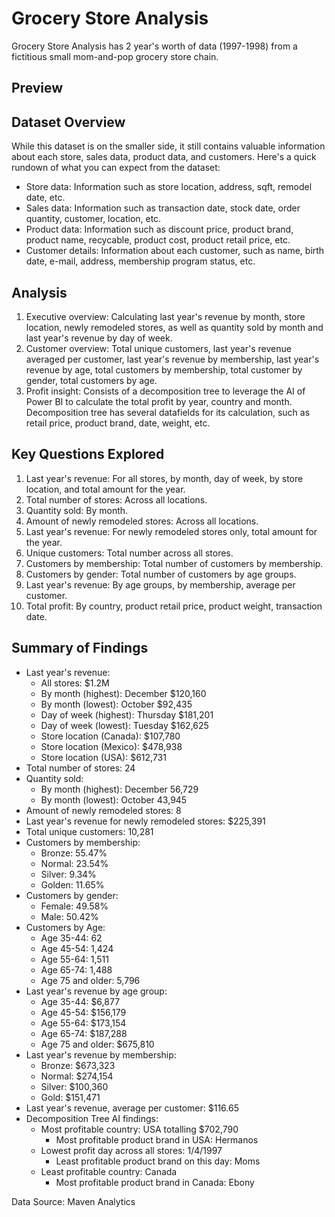 # Grocery Store Analysis

Grocery Store Analysis has 2 year's worth of data (1997-1998) from a fictitious small mom-and-pop grocery store chain.

## Preview




## Dataset Overview

While this dataset is on the smaller side, it still contains valuable information about each store, sales data, product data, and customers.
Here's a quick rundown of what you can expect from the dataset:

* Store data: Information such as store location, address, sqft, remodel date, etc.
* Sales data: Information such as transaction date, stock date, order quantity, customer, location, etc.
* Product data: Information such as discount price, product brand, product name, recycable, product cost, product retail price, etc.
* Customer details: Information about each customer, such as name, birth date, e-mail, address, membership program status, etc.

## Analysis

1. Executive overview: Calculating last year's revenue by month, store location, newly remodeled stores, as well as quantity sold by month and last year's revenue by day of week. 
2. Customer overview: Total unique customers, last year's revenue averaged per customer, last year's revenue by membership, last year's revenue by age, total customers by membership, total customer by gender, total customers by age.
3. Profit insight: Consists of a decomposition tree to leverage the AI of Power BI to calculate the total profit by year, country and month. Decomposition tree has several datafields for its calculation, such as retail price, product brand, date, weight, etc.

## Key Questions Explored

1. Last year's revenue: For all stores, by month, day of week, by store location, and total amount for the year.
2. Total number of stores: Across all locations.
3. Quantity sold: By month.
4. Amount of newly remodeled stores: Across all locations.
5. Last year's revenue: For newly remodeled stores only, total amount for the year.
6. Unique customers: Total number across all stores.
7. Customers by membership: Total number of customers by membership.
8. Customers by gender: Total number of customers by age groups.
9. Last year's revenue: By age groups, by membership, average per customer.
10. Total profit: By country, product retail price, product weight, transaction date. 

## Summary of Findings

* Last year's revenue:
  * All stores: $1.2M
  * By month (highest): December $120,160
  * By month (lowest): October $92,435
  * Day of week (highest): Thursday $181,201
  * Day of week (lowest): Tuesday $162,625
  * Store location (Canada): $107,780
  * Store location (Mexico): $478,938
  * Store location (USA): $612,731
* Total number of stores: 24
* Quantity sold:
  * By month (highest): December 56,729
  * By month (lowest): October 43,945
* Amount of newly remodeled stores: 8
* Last year's revenue for newly remodeled stores: $225,391
* Total unique customers: 10,281
* Customers by membership:
  * Bronze: 55.47%
  * Normal: 23.54%
  * Silver: 9.34%
  * Golden: 11.65%
* Customers by gender:
  * Female: 49.58%
  * Male: 50.42%
* Customers by Age:
   * Age 35-44: 62
   * Age 45-54: 1,424
   * Age 55-64: 1,511
   * Age 65-74: 1,488
   * Age 75 and older: 5,796
* Last year's revenue by age group:
   * Age 35-44: $6,877
   * Age 45-54: $156,179
   * Age 55-64: $173,154
   * Age 65-74: $187,288
   * Age 75 and older: $675,810
* Last year's revenue by membership:
   * Bronze: $673,323
   * Normal: $274,154
   * Silver: $100,360
   * Gold: $151,471
* Last year's revenue, average per customer: $116.65
* Decomposition Tree AI findings:
  * Most profitable country: USA totalling $702,790
    * Most profitable product brand in USA: Hermanos
  * Lowest profit day across all stores: 1/4/1997
    * Least profitable product brand on this day: Moms
  * Least profitable country: Canada
    * Most profitable product brand in Canada: Ebony

Data Source: Maven Analytics

